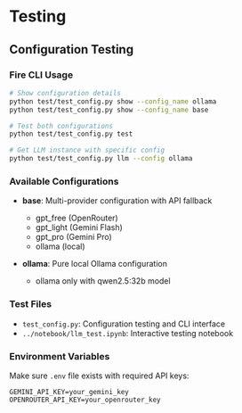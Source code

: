 # Testing

## Configuration Testing

### Fire CLI Usage

```bash
# Show configuration details
python test/test_config.py show --config_name ollama
python test/test_config.py show --config_name base

# Test both configurations
python test/test_config.py test

# Get LLM instance with specific config
python test/test_config.py llm --config ollama
```

### Available Configurations

- **base**: Multi-provider configuration with API fallback
  - gpt_free (OpenRouter)  
  - gpt_light (Gemini Flash)
  - gpt_pro (Gemini Pro)
  - ollama (local)

- **ollama**: Pure local Ollama configuration
  - ollama only with qwen2.5:32b model

### Test Files

- `test_config.py`: Configuration testing and CLI interface
- `../notebook/llm_test.ipynb`: Interactive testing notebook

### Environment Variables

Make sure `.env` file exists with required API keys:
```
GEMINI_API_KEY=your_gemini_key
OPENROUTER_API_KEY=your_openrouter_key
```